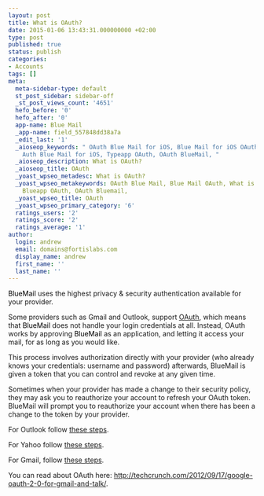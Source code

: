 ```yaml
---
layout: post
title: What is OAuth?
date: 2015-01-06 13:43:31.000000000 +02:00
type: post
published: true
status: publish
categories:
- Accounts
tags: []
meta:
  meta-sidebar-type: default
  st_post_sidebar: sidebar-off
  _st_post_views_count: '4651'
  hefo_before: '0'
  hefo_after: '0'
  app-name: Blue Mail
  _app-name: field_557848dd38a7a
  _edit_last: '1'
  _aioseop_keywords: " OAuth Blue Mail for iOS, Blue Mail for iOS OAuth,  What is
    Auth Blue Mail for iOS, Typeapp OAuth, OAuth BlueMail, "
  _aioseop_description: What is OAuth?
  _aioseop_title: OAuth
  _yoast_wpseo_metadesc: What is OAuth?
  _yoast_wpseo_metakeywords: OAuth Blue Mail, Blue Mail OAuth, What is Auth BlueMail,
    Blueapp OAuth, OAuth Bluemail,
  _yoast_wpseo_title: OAuth
  _yoast_wpseo_primary_category: '6'
  ratings_users: '2'
  ratings_score: '2'
  ratings_average: '1'
author:
  login: andrew
  email: domains@fortislabs.com
  display_name: andrew
  first_name: ''
  last_name: ''
---
```

<p><span style="color: #000000;">BlueMail</span> uses the highest privacy &amp; security authentication available for your provider.</p>
<p>Some providers such as Gmail and Outlook, support <a title="What is OAuth?" href="/what-is-oauth/">OAuth</a>, which means that <span style="color: #000000;">BlueMail</span> does not handle your login credentials at all. Instead, OAuth works by approving <span style="color: #000000;">BlueMail</span> as an application, and letting it access your mail, for as long as you would like.</p>
<p>This process involves authorization directly with your provider (who already knows your credentials: username and password) afterwards, BlueMail is given a token that you can control and revoke at any given time.</p>
<p>Sometimes when your provider has made a change to their security policy, they may ask you to reauthorize your account to refresh your OAuth token. BlueMail will prompt you to reauthorize your account when there has been a change to the token by your provider.</p>
<p>For Outlook follow <a href="/oauth-outlook/">these steps</a>.</p>
<p>For Yahoo follow <a href="/oauth-yahoo/">these steps</a>.</p>
<p>For Gmail, follow <a href="/oauth-gmail/">these steps</a>.</p>
<p>You can read about OAuth here: <a title="Google OAuth" href="http://techcrunch.com/2012/09/17/google-oauth-2-0-for-gmail-and-talk/">http://techcrunch.com/2012/09/17/google-oauth-2-0-for-gmail-and-talk/</a>.</p>
